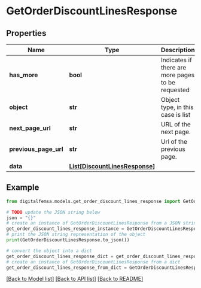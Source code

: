 # GetOrderDiscountLinesResponse


## Properties

Name | Type | Description | Notes
------------ | ------------- | ------------- | -------------
**has_more** | **bool** | Indicates if there are more pages to be requested | 
**object** | **str** | Object type, in this case is list | 
**next_page_url** | **str** | URL of the next page. | [optional] 
**previous_page_url** | **str** | Url of the previous page. | [optional] 
**data** | [**List[DiscountLinesResponse]**](DiscountLinesResponse.md) |  | [optional] 

## Example

```python
from digitalfemsa.models.get_order_discount_lines_response import GetOrderDiscountLinesResponse

# TODO update the JSON string below
json = "{}"
# create an instance of GetOrderDiscountLinesResponse from a JSON string
get_order_discount_lines_response_instance = GetOrderDiscountLinesResponse.from_json(json)
# print the JSON string representation of the object
print(GetOrderDiscountLinesResponse.to_json())

# convert the object into a dict
get_order_discount_lines_response_dict = get_order_discount_lines_response_instance.to_dict()
# create an instance of GetOrderDiscountLinesResponse from a dict
get_order_discount_lines_response_from_dict = GetOrderDiscountLinesResponse.from_dict(get_order_discount_lines_response_dict)
```
[[Back to Model list]](../README.md#documentation-for-models) [[Back to API list]](../README.md#documentation-for-api-endpoints) [[Back to README]](../README.md)


